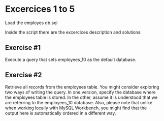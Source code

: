 # Excercices 1 to 5
Load the employes db.sql

Inside the script there are the excercices description and solutions

## Exercise #1
Execute a query that sets employees_10 as the default database.

## Exercise #2
Retrieve all records from the employees table.
You might consider exploring two ways of writing the query. 
In one version, specify the database where the employees table is stored. 
In the other, assume it is understood that we are referring to the employees_10 database.
Also, please note that unlike when working locally with MySQL Workbench,
you might find that the output here is automatically ordered in a different way.